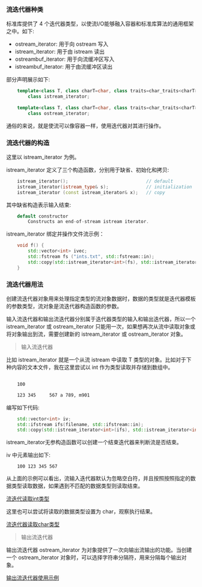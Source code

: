 

### 流迭代器种类

标准库提供了 4 个迭代器类型，以使流I/O能够融入容器和标准库算法的通用框架之中。如下:
- ostream_iterator:     用于向 ostream 写入
- istream_iterator:     用于由 istream 读出
- ostreambuf_iterator:  用于向流缓冲区写入
- istreambuf_iterator:  用于由流缓冲区读出

部分声明展示如下:
```c++
    template<class T, class charT=char, class traits=char_traits<charT>, class Distance=ptrdiff_t>
        class istream_iterator;
        
    template<class T, class charT=char, class traits=char_traits<charT>>
        class ostream_iterator;
```

通俗的来说，就是使流可以像容器一样，使用迭代器对其进行操作。


### 流迭代器的构造

这里以 istream_iterator 为例。

istream_iterator 定义了三个构造函数，分别用于缺省、初始化和拷贝:
```c++
    istream_iterator();                             // default
    istream_iterator(istream_type& s);              // initialization
    istream_iterator (const istream_iterator& x);   // copy
```

其中缺省构造表示输入结束:
```c++
    default constructor
        Constructs an end-of-stream istream iterator.
```

istream_iterator 绑定并操作文件流示例：
```c++
    void f() {
        std::vector<int> ivec;
        std::fstream fs ("ints.txt", std::fstream::in);
        std::copy(std::istream_iterator<int>(fs), std::istream_iterator<int>(), std::back_inserter(ivec));
    }
```


### 流迭代器用法

创建流迭代器对象用来处理指定类型的流对象数据时，数据的类型就是迭代器模板的参数类型，流对象是流迭代器构造函数的参数。

输入流迭代器和输出流迭代器分别属于迭代器类型的输入和输出迭代器，所以一个 istream_iterator 或 ostream_iterator 只能用一次，如果想再次从流中读取对象或将对象输出到流，需要创建新的 istream_iterator 或 ostream_iterator 对象。

> 输入流迭代器

比如 istream_iterator<T> 就是一个从流 istream 中读取 T 类型的对象。比如对于下种内容的文本文件，我在这里尝试以 int 作为类型读取并存储到数组中。
```txt
    
    100

    123 345     567 a 789, m901
```
编写如下代码:
```c++
    std::vector<int> iv;
    std::ifstream ifs(filename, std::ifstream::in);
    std::copy(std::istream_iterator<int>(ifs), std::istream_iterator<int>(), std::back_inserter(iv));
```

istream_iterator<T>无参构造函数可以创建一个结束迭代器来判断流是否结束。

iv 中元素输出如下:
```
    100 123 345 567
```
从上面的示例可以看出，流输入迭代器默认为忽略空白符，并且按照按照指定的数据类型读取数据，如果遇到不匹配的数据类型则读取结束。

[流迭代读取int类型](02_istream_iterator/istream_iterator_int.cpp)

这里也可以尝试将读取的数据类型设置为 char，观察执行结果。

[流迭代器读取char类型](02_istream_iterator/istream_iterator_char.cpp)


> 输出流迭代器

输出流迭代器 ostream_iterator 为对象提供了一次向输出流输出的功能。当创建一个 ostream_iterator 对象时，可以选择字符串分隔符，用来分隔每个输出对象。

[输出流迭代器使用示例](03_ostream_iterator/ostream_iterator_int.cpp)
